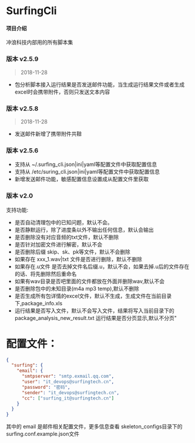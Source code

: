 # SurfingCli

#### 项目介绍
冲浪科技内部用的所有脚本集
### 版本 v2.5.9
> 2018-11-28
- 包分析脚本接入运行结果是否发送邮件功能，当生成运行结果文件或者生成excel时会携带附件，否则只发送文本内容

### 版本 v2.5.8
> 2018-11-28
- 发送邮件新增了携带附件共鞥

### 版本 v2.5.6
- 支持从 ~/.surfing_cli.json|ini|yaml等配置文件中获取配置信息
- 支持从 /etc/suring_cli.json|ini|yaml等配置文件中获取配置信息
- 新增发送邮件功能，敏感配置信息设置成从配置文件里获取
### 版本 v2.0
支持功能:
 
- 是否自动清理包中的已知问题，默认不会。
- 是否静默运行，除了进度条以外不输出任何信息，默认会输出
- 是否删除没有对应音频的txt文件，默认不删除
- 是否针对加密文件进行解密，默认不会
- 是否删除后缀 skip、sk、pk等文件，默认不会删除
- 如果存在 xxx_1.wav|txt 文件是否进行删除，默认不删除
- 如果存在.u文件 是否去掉文件名后缀.u，默认不会，如果去掉.u后的文件存在的话、将先删除然后重命名
- 如果有wav目录是否吧里面的文件都放在外面并删除wav,默认不会
- 是否删除包中的未知目录(m4a mp3 temp),默认不删除
- 是否生成所有包详情的excel文件，默认不生成，生成文件在当前目录下,package_info.xls
- 运行结果是否写入文件，默认不会写入文件，结果将写入当前目录下的package_analysis_new_result.txt
运行结果是否分页显示,默认不分页"

# 配置文件：
```json
{
  "surfing": {
    "email": {
      "smtpserver": "smtp.exmail.qq.com",
      "user": "it_devops@surfingtech.cn",
	  "password": "密码",
	  "sender": "it_devops@surfingtech.cn",
      "cc": ["surfing_it@surfingtech.cn"]
    }
  }
}
```
其中的 email 是邮件相关配置文件，更多信息查看 skeleton_configs目录下的surfing.conf.example.json文件